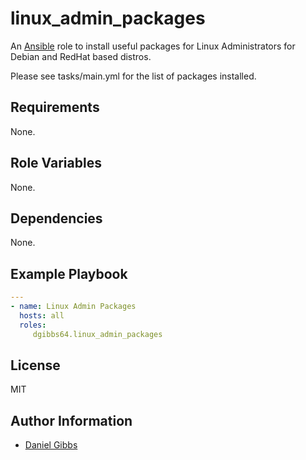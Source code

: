# linux_admin_packages

An [Ansible](https://www.ansible.com) role to install useful packages for Linux Administrators for Debian and RedHat based distros.

Please see tasks/main.yml for the list of packages installed.

## Requirements

None.

## Role Variables

None.

## Dependencies

None.

## Example Playbook

```yaml
---
- name: Linux Admin Packages
  hosts: all
  roles:
     dgibbs64.linux_admin_packages
```
## License

MIT

## Author Information

- [Daniel Gibbs](https://danielgibbs.co.uk)
```
